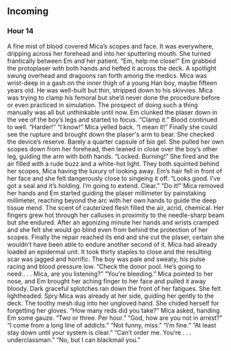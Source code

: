 ## Incoming
### Hour 14
A fine mist of blood covered Mica’s scopes and face. It was everywhere, dripping across her forehead and into her sputtering mouth. She turned frantically between Em and her patient.
“Em, help me close!”
Em grabbed the protoplaser with both hands and hefted it across the deck. A spotlight swung overhead and dragoons ran forth among the medics. 
Mica was wrist-deep in a gash on the inner thigh of a young Han boy, maybe fifteen years old. He was well-built but thin, stripped down to his skivvies. Mica was trying to clamp his femoral but she’d never done the procedure before or even practiced in simulation. The prospect of doing such a thing manually was all but unthinkable until now.
Em clunked the plaser down in the vee of the boy’s legs and started to focus.
“Clamp it.” 
Blood continued to well.
“Harder!”
“I know!” Mica yelled back.
“I mean it!”
Finally she could see the rupture and brought down the plaser's arm to bear. She checked the device’s reserve. Barely a quarter capsule of bio gel. She pulled her own scopes down from her forehead, then leaned in close over the boy’s other leg, guiding the arm with both hands.
“Locked. Burning!”
She fired and the air filled with a rude buzz and a white-hot light. They both squinted behind her scopes, Mica having the luxury of looking away. Em’s hair fell in front of her face and she felt dangerously close to singeing it off.
“Looks good. I’ve got a seal and it’s holding. I’m going to extend. Clear.”
“Do it!” Mica removed her hands and Em started guiding the plaser millimeter by painstaking millimeter, reaching beyond the arc with her own hands to guide the deep tissue mend. The scent of cauterized flesh filled the air, acrid, chemical. Her fingers grew hot through her calluses in proximity to the needle-sharp beam but she endured. After an agonizing minute her hands and wrists cramped and she felt she would go blind even from behind the protection of her scopes. Finally the repair reached its end and she cut the plaser, certain she wouldn’t have been able to endure another second of it.
Mica had already loaded an epidermal unit. It took thirty staples to close and the resulting scar was jagged and horrific. The boy was pale and sweaty, his pulse racing and blood pressure low.
“Check the donor pool. He’s going to need . . . Mica, are you listening?”
“You’re bleeding.” Mica pointed to her nose, and Em brought her aching finger to her face and pulled it away bloody. Dark graceful splotches ran down the front of her fatigues. She felt lightheaded. Spry Mica was already at her side, guiding her gently to the deck. The toothy mesh dug into her ungloved hand. She chided herself for forgetting her gloves.
“How many reds did you take?” Mica asked, handing Em some gauze.
“Two or three. Per hour.”
“God, how are you not in arrest?”
“I come from a long line of addicts.”
“Not funny, miss.”
“I’m fine.”
“At least stay down until your system is clear.”
“Can’t order me. You’re . . . underclassman.”
“No, but I can blackmail you.”
